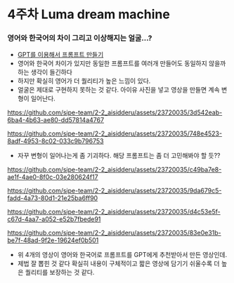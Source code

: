 # 4주차 Luma dream machine

### 영어와 한국어의 차이 그리고 이상해지는 얼굴...?
- [GPT를 이용해서 프롬프트 만들기](https://chatgpt.com/share/8f9831cd-4f83-41ae-b4bd-c47d6072590a)
- 영어와 한국어 차이가 있지만 동일한 프롬프트를 여러개 만들어도 동일하지 않을까 하는 생각이 들긴하다
- 하지만 확실히 영어가 더 퀄리티가 높은 느낌이 있다.
- 얼굴은 제대로 구현하지 못하는 것 같다. 아이유 사진을 넣고 영상을 만들면 계속 변형이 일어난다.

https://github.com/sipe-team/2-2_aisidderu/assets/23720035/3d542eab-6ba4-4b63-ae80-dd57814a4767

https://github.com/sipe-team/2-2_aisidderu/assets/23720035/748e4523-8adf-4953-8c02-033c9b796753

- 자꾸 변형이 일어나는게 좀 기괴하다. 해당 프롬프트는 좀 더 고민해봐야 할 듯??

https://github.com/sipe-team/2-2_aisidderu/assets/23720035/c49ba7e8-ae1f-4ae0-8f0c-03e280624f17

https://github.com/sipe-team/2-2_aisidderu/assets/23720035/9da679c5-fadd-4a73-80d1-21e25ba6ff90

https://github.com/sipe-team/2-2_aisidderu/assets/23720035/d4c53e5f-c67d-4aa7-a052-e52b7fbede91

https://github.com/sipe-team/2-2_aisidderu/assets/23720035/83e0e31b-be7f-48ad-9f2e-19624ef0b501

- 위 4개의 영상이 영어와 한국어로 프롬프트를 GPT에게 추천받아서 만든 영상인데.
- 제법 잘 뽑힌 것 같다 확실히 내용이 구체적이고 짧은 영상에 담기기 쉬울수록 더 높은 퀄리티를 보장하는 것 같다.
